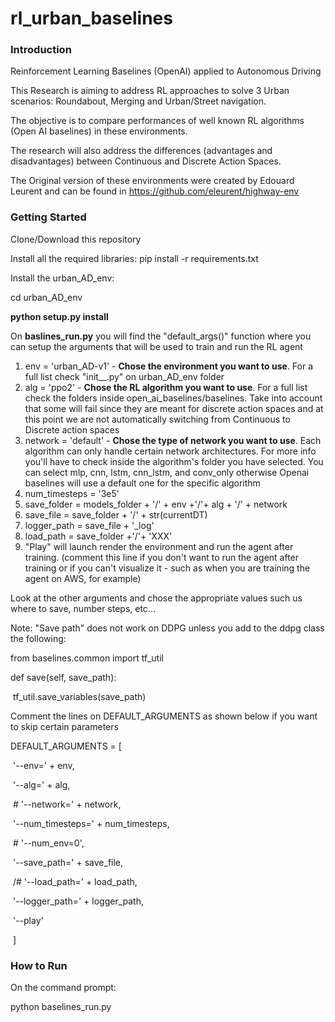 # rl_urban_baselines

### Introduction

Reinforcement Learning Baselines (OpenAI) applied to Autonomous Driving

This Research is aiming to address RL approaches to solve 3 Urban scenarios: Roundabout, Merging and Urban/Street navigation.

The objective is to compare performances of well known RL algorithms (Open AI baselines) in these environments.

The research will also address the differences (advantages and disadvantages) between Continuous and Discrete Action Spaces. 

The Original version of these environments were created by Edouard Leurent and can be found in https://github.com/eleurent/highway-env

### Getting Started

Clone/Download this repository

Install all the required libraries: pip install -r requirements.txt

Install the urban_AD_env: 

cd urban_AD_env

**python setup.py install**

On **baslines_run.py**  you will find the "default_args()" function where you can setup the arguments that will be used to train and run the RL agent

1. env =  'urban_AD-v1' - **Chose the environment you want to use**. For a full list check "init__.py" on urban_AD_env folder
2. alg = 'ppo2' - **Chose the RL algorithm you want to use**. For a full list check the folders inside open_ai_baselines/baselines. Take into account that some will fail since they are meant for discrete action spaces and at this point we are not automatically switching from Continuous to Discrete action spaces
3. network = 'default' - **Chose the type of network you want to use**. Each algorithm can only handle certain network architectures. For more info you'll have to check inside the algorithm's folder you have selected. You can select  mlp, cnn, lstm, cnn_lstm, and conv_only otherwise Openai baselines will use a default one for the specific algorithm
4. num_timesteps = '3e5'
5. save_folder = models_folder + '/' + env +'/'+ alg + '/' + network 
6. save_file = save_folder + '/' + str(currentDT)
7. logger_path = save_file + '_log'
8. load_path = save_folder +'/'+ 'XXX' 
9. "Play" will launch render the environment and run the agent after training. (comment this line if you don't want to run the agent after training or if you can't visualize it - such as when you are training the agent on AWS, for example)

Look at the other arguments and chose the appropriate values such us where to save, number steps, etc...

Note: "Save path" does not work on DDPG unless you add to the ddpg class the following: 

from baselines.common import tf_util

def save(self, save_path):

​        tf_util.save_variables(save_path)

Comment the lines on DEFAULT_ARGUMENTS as shown below if you want to skip certain parameters

DEFAULT_ARGUMENTS = [

​        '--env=' + env,

​        '--alg=' + alg,

​    \#    '--network=' + network,

​        '--num_timesteps=' + num_timesteps,    

​    \#    '--num_env=0',

​        '--save_path=' + save_file,

​     /#   '--load_path=' + load_path,

​        '--logger_path=' + logger_path,

​        '--play'

​    ]

### How to Run

On the command prompt:

python baselines_run.py